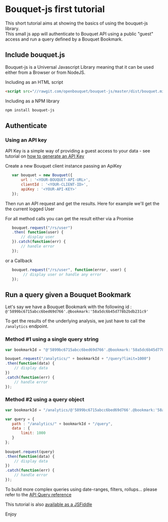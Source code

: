 # Bouquet-js first tutorial

This short tutorial aims at showing the basics of using the bouquet-js library.  
This small js app will authenticate to Bouquet API using a public "guest" access and run a query defined by a Bouquet Bookmark.  

## Include bouquet.js

Bouquet-js is a Universal Javascript Library meaning that it can be used either from a Browser or from NodeJS.

Including as an HTML script
```html
<script src="//rawgit.com/openbouquet/bouquet-js/master/dist/bouquet.min.js"></script>
```

Including as a NPM library
```sh
npm install bouquet-js
```

## Authenticate

### Using an API key

API Key is a simple way of providing a guest access to your data - see tutorial on [how to generate an API Key](https://docs.openbouquet.io/docs/generate-api-key)

Create a new Bouquet client instance passing an ApiKey
```js
   var bouquet = new Bouquet({
       url : '<YOUR-BOUQUET-API-URL>',
       clientId : '<YOUR-CLIENT-ID>',
       apiKey : '<YOUR-API-KEY>'
   });
```

Then run an API request and get the results.
Here for example we'll get the the current logged User

For all method calls you can get the result either via a Promise
```js
   bouquet.request("/rs/user")
   .then( function(user) {
       // display user
   }).catch(function(err) {
       // handle error
   });
```
or a Callback
```js
   bouquet.request("/rs/user", function(error, user) {
        // display user or handle any error
   });
```

## Run a query given a Bouquet Bookmark

Let's say we have a Bouquet Bookmark with the following id : `@'5899bc6715abcc6bed69d766'.@bookmark:'58a5dc6b45d778b2bdb231c9'`

To get the results of the underlying analysis, we just have to call the `/analytics` endpoint.

### Method #1 using a single query string
```js
var bookmarkId = "@'5899bc6715abcc6bed69d766'.@bookmark:'58a5dc6b45d778b2bdb231c9'";

bouquet.request("/analytics/" + bookmarkId + "/query?limit=1000")
.then(function(data) {
    // display data
})
.catch(function(err) {
    // handle error
});
```

### Method #2 using a query object
```js
var bookmarkId = "/analytics/@'5899bc6715abcc6bed69d766'.@bookmark:'58a5dc6b45d778b2bdb231c9'";

var query = {
   path : "/analytics/" + bookmarkId + "/query",
   data : {
       limit: 1000
   }
};
   
bouquet.request(query)
.then(function(data) {
    // display data
})
.catch(function(err) {
    // handle error
});
```

To build more complex queries using date-ranges, filters, rollups... please refer to the [API Query reference](https://docs.openbouquet.io/docs/query-a-bookmark-or-a-domain)

This tutorial is also [available as a JSFiddle](https://jsfiddle.net/openbouquet/ava6o25q/)

Enjoy
